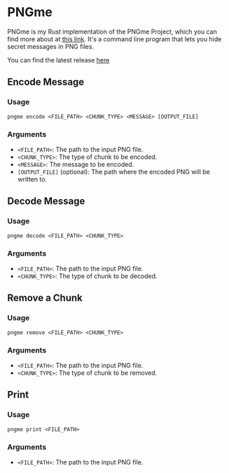 # PNGme

PNGme is my Rust implementation of the PNGme Project, which you can find more about at [this link](https://picklenerd.github.io/pngme_book/). It's a command line program that lets you hide secret messages in PNG files.

You can find the latest release [here](https://github.com/kriticalflare/pngme/releases)

## Encode Message

### Usage

```
pngme encode <FILE_PATH> <CHUNK_TYPE> <MESSAGE> [OUTPUT_FILE]
```

### Arguments

- `<FILE_PATH>`: The path to the input PNG file.
- `<CHUNK_TYPE>`: The type of chunk to be encoded.
- `<MESSAGE>`: The message to be encoded.
- `[OUTPUT_FILE]` (optional): The path where the encoded PNG will be written to.

## Decode Message

### Usage

```
pngme decode <FILE_PATH> <CHUNK_TYPE>
```

### Arguments

- `<FILE_PATH>`: The path to the input PNG file.
- `<CHUNK_TYPE>`: The type of chunk to be decoded.

## Remove a Chunk

### Usage

```
pngme remove <FILE_PATH> <CHUNK_TYPE>
```

### Arguments

- `<FILE_PATH>`: The path to the input PNG file.
- `<CHUNK_TYPE>`: The type of chunk to be removed.

## Print

### Usage

```
pngme print <FILE_PATH>
```

### Arguments

- `<FILE_PATH>`: The path to the input PNG file.
